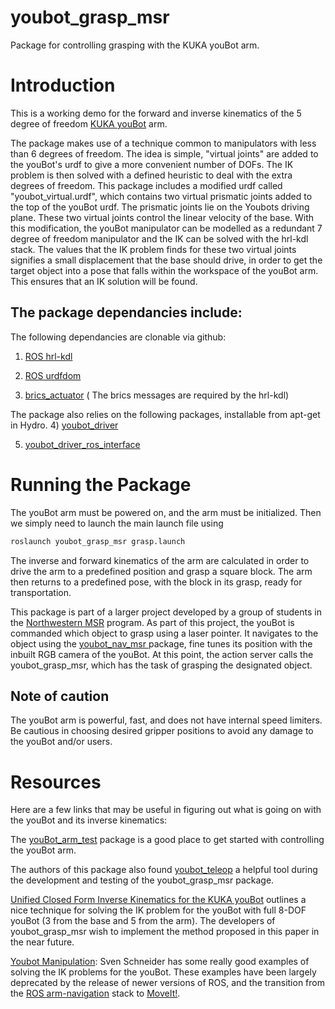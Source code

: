 youbot_grasp_msr
================

Package for controlling grasping with the KUKA youBot arm.



Introduction
============

This is a working demo for the forward and inverse kinematics of the 5 degree of freedom [KUKA youBot](http://www.kuka-labs.com/en/service_robotics/research_education/youbot/) arm. 

The package makes use of a technique common to manipulators with less than 6 degrees of freedom. The idea is simple, "virtual joints" are added to the youBot's urdf to give a more convenient number of DOFs. The IK problem is then solved with a defined heuristic to deal with the extra degrees of freedom. This package includes a modified urdf called "youbot_virtual.urdf", which contains two virtual prismatic joints added to the top of the youBot urdf. The prismatic joints lie on the Youbots driving plane. These two virtual joints control the linear velocity of the base. With this modification, the youBot manipulator can be modelled as a redundant 7 degree of freedom manipulator and the IK can be solved with the hrl-kdl stack. The values that the IK problem finds for these two virtual joints signifies a small displacement that the base should drive, in order to get the target object into a pose that falls within the workspace of the youBot arm. This ensures that an IK solution will be found.

The package dependancies include: 
---------------------------------

The following dependancies are clonable via github:

1) [ROS hrl-kdl](https://github.com/gt-ros-pkg/hrl-kdl)

2) [ROS urdfdom](https://github.com/ros/urdfdom)

3) [brics_actuator](http://wiki.ros.org/brics_actuator) ( The brics messages are required by the hrl-kdl) 

The package also relies on the following packages, installable from apt-get in Hydro. 
4) [youbot_driver](https://github.com/youbot/youbot_driver) 

5) [youbot_driver_ros_interface](https://github.com/youbot/youbot_driver_ros_interface)


Running the Package
================

The youBot arm must be powered on, and the arm must be initialized. Then we simply
need to launch the main launch file using

```bash
roslaunch youbot_grasp_msr grasp.launch
```
The inverse and forward kinematics of the arm are calculated in order to drive the arm to a predefined position and grasp a square block. The arm then returns to a predefined pose, with the block in its grasp, ready for transportation.

This package is part of a larger project developed by a group of students in the [Northwestern MSR](http://robotics.northwestern.edu/) program. As part of this project, the youBot is commanded which object to grasp using a laser pointer. It navigates to the object using the [youbot_nav_msr
](https://github.com/jihoonkimMSR/youbot_nav_msr) package, fine tunes its position with the inbuilt RGB camera of the youBot. At this point, the action server calls the youbot_grasp_msr, which has the task of grasping the designated object. 

Note of caution
---------------
The youBot arm is powerful, fast, and does not have internal speed limiters. Be cautious in choosing desired gripper positions to avoid any damage to the youBot and/or users. 

Resources
=========

Here are a few links that may be useful in figuring out what is going on with the youBot and its inverse kinematics: 

The [youBot_arm_test](https://github.com/youbot/youbot_driver_ros_interface/blob/hydro-devel/src/examples/youbot_arm_test.cpp) package is a good place to get started with controlling the youBot arm. 

The authors of this package also found [youbot_teleop](https://github.com/adamjardim/youbot_teleop) a helpful tool
during the development and testing of the youbot_grasp_msr package. 

[Unified Closed Form Inverse Kinematics for the KUKA youBot](http://ieeexplore.ieee.org/xpl/articleDetails.jsp?reload=true&arnumber=6309496) outlines a nice technique for solving the IK problem for the youBot with full 8-DOF youBot (3 from the base and 5 from the arm). The developers of youbot_grasp_msr wish to implement the method proposed in this paper in the near future. 

[Youbot Manipulation](https://github.com/svenschneider/youbot-manipulation): Sven Schneider has some really good examples of solving the IK problems for the youBot. These examples have been largely deprecated by the release of newer versions of ROS, and the transition from the [ROS arm-navigation](http://wiki.ros.org/arm_navigation) stack to [MoveIt!](http://moveit.ros.org/). 


